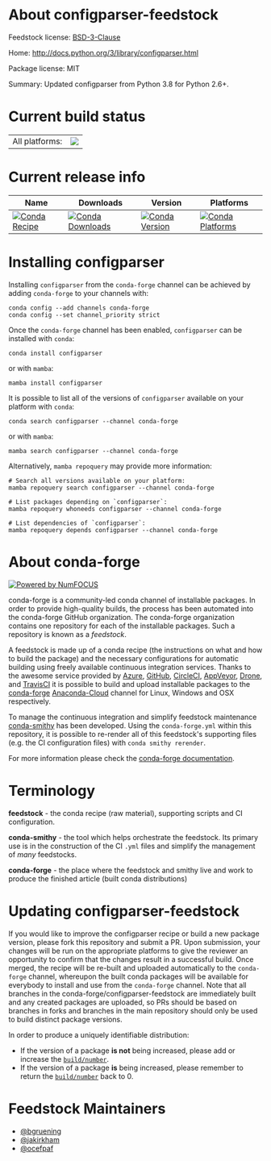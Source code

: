 About configparser-feedstock
============================

Feedstock license: [BSD-3-Clause](https://github.com/conda-forge/configparser-feedstock/blob/main/LICENSE.txt)

Home: http://docs.python.org/3/library/configparser.html

Package license: MIT

Summary: Updated configparser from Python 3.8 for Python 2.6+.

Current build status
====================


<table><tr><td>All platforms:</td>
    <td>
      <a href="https://dev.azure.com/conda-forge/feedstock-builds/_build/latest?definitionId=178&branchName=main">
        <img src="https://dev.azure.com/conda-forge/feedstock-builds/_apis/build/status/configparser-feedstock?branchName=main">
      </a>
    </td>
  </tr>
</table>

Current release info
====================

| Name | Downloads | Version | Platforms |
| --- | --- | --- | --- |
| [![Conda Recipe](https://img.shields.io/badge/recipe-configparser-green.svg)](https://anaconda.org/conda-forge/configparser) | [![Conda Downloads](https://img.shields.io/conda/dn/conda-forge/configparser.svg)](https://anaconda.org/conda-forge/configparser) | [![Conda Version](https://img.shields.io/conda/vn/conda-forge/configparser.svg)](https://anaconda.org/conda-forge/configparser) | [![Conda Platforms](https://img.shields.io/conda/pn/conda-forge/configparser.svg)](https://anaconda.org/conda-forge/configparser) |

Installing configparser
=======================

Installing `configparser` from the `conda-forge` channel can be achieved by adding `conda-forge` to your channels with:

```
conda config --add channels conda-forge
conda config --set channel_priority strict
```

Once the `conda-forge` channel has been enabled, `configparser` can be installed with `conda`:

```
conda install configparser
```

or with `mamba`:

```
mamba install configparser
```

It is possible to list all of the versions of `configparser` available on your platform with `conda`:

```
conda search configparser --channel conda-forge
```

or with `mamba`:

```
mamba search configparser --channel conda-forge
```

Alternatively, `mamba repoquery` may provide more information:

```
# Search all versions available on your platform:
mamba repoquery search configparser --channel conda-forge

# List packages depending on `configparser`:
mamba repoquery whoneeds configparser --channel conda-forge

# List dependencies of `configparser`:
mamba repoquery depends configparser --channel conda-forge
```


About conda-forge
=================

[![Powered by
NumFOCUS](https://img.shields.io/badge/powered%20by-NumFOCUS-orange.svg?style=flat&colorA=E1523D&colorB=007D8A)](https://numfocus.org)

conda-forge is a community-led conda channel of installable packages.
In order to provide high-quality builds, the process has been automated into the
conda-forge GitHub organization. The conda-forge organization contains one repository
for each of the installable packages. Such a repository is known as a *feedstock*.

A feedstock is made up of a conda recipe (the instructions on what and how to build
the package) and the necessary configurations for automatic building using freely
available continuous integration services. Thanks to the awesome service provided by
[Azure](https://azure.microsoft.com/en-us/services/devops/), [GitHub](https://github.com/),
[CircleCI](https://circleci.com/), [AppVeyor](https://www.appveyor.com/),
[Drone](https://cloud.drone.io/welcome), and [TravisCI](https://travis-ci.com/)
it is possible to build and upload installable packages to the
[conda-forge](https://anaconda.org/conda-forge) [Anaconda-Cloud](https://anaconda.org/)
channel for Linux, Windows and OSX respectively.

To manage the continuous integration and simplify feedstock maintenance
[conda-smithy](https://github.com/conda-forge/conda-smithy) has been developed.
Using the ``conda-forge.yml`` within this repository, it is possible to re-render all of
this feedstock's supporting files (e.g. the CI configuration files) with ``conda smithy rerender``.

For more information please check the [conda-forge documentation](https://conda-forge.org/docs/).

Terminology
===========

**feedstock** - the conda recipe (raw material), supporting scripts and CI configuration.

**conda-smithy** - the tool which helps orchestrate the feedstock.
                   Its primary use is in the construction of the CI ``.yml`` files
                   and simplify the management of *many* feedstocks.

**conda-forge** - the place where the feedstock and smithy live and work to
                  produce the finished article (built conda distributions)


Updating configparser-feedstock
===============================

If you would like to improve the configparser recipe or build a new
package version, please fork this repository and submit a PR. Upon submission,
your changes will be run on the appropriate platforms to give the reviewer an
opportunity to confirm that the changes result in a successful build. Once
merged, the recipe will be re-built and uploaded automatically to the
`conda-forge` channel, whereupon the built conda packages will be available for
everybody to install and use from the `conda-forge` channel.
Note that all branches in the conda-forge/configparser-feedstock are
immediately built and any created packages are uploaded, so PRs should be based
on branches in forks and branches in the main repository should only be used to
build distinct package versions.

In order to produce a uniquely identifiable distribution:
 * If the version of a package **is not** being increased, please add or increase
   the [``build/number``](https://docs.conda.io/projects/conda-build/en/latest/resources/define-metadata.html#build-number-and-string).
 * If the version of a package **is** being increased, please remember to return
   the [``build/number``](https://docs.conda.io/projects/conda-build/en/latest/resources/define-metadata.html#build-number-and-string)
   back to 0.

Feedstock Maintainers
=====================

* [@bgruening](https://github.com/bgruening/)
* [@jakirkham](https://github.com/jakirkham/)
* [@ocefpaf](https://github.com/ocefpaf/)

